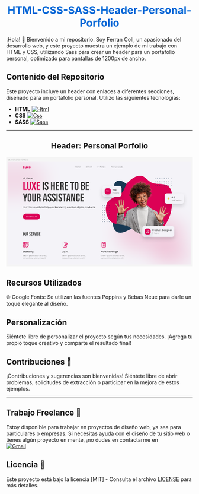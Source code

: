 <h1 align="center" style="color: #0366d6;">
   HTML-CSS-SASS-Header-Personal-Porfolio
</h1>

¡Hola! 👋 Bienvenido a mi repositorio. Soy Ferran Coll, un apasionado del desarrollo web, y este proyecto muestra un ejemplo de mi trabajo con HTML y CSS, utilizando Sass para crear un header para un portafolio personal, optimizado para pantallas de 1200px de ancho.

## Contenido del Repositorio

Este proyecto incluye un header con enlaces a diferentes secciones, diseñado para un portafolio personal. Utilizo las siguientes tecnologías:

- **HTML**  [![Html](https://img.shields.io/badge/HTML-white?style=for-the-badge&logo=html5&logoColor=white&labelColor=black&color=%23E34F26)](Header/index.html)
- **CSS**   [![Css](https://img.shields.io/badge/css-white?style=for-the-badge&logo=css3&logoColor=white&labelColor=black&color=blue)](Header/style.css)
- **SASS**  [![Sass](https://img.shields.io/badge/SASS-black?style=for-the-badge&logo=Sass&logoColor=white&labelColor=black&color=%23CC6699)](Header/Sass/)

---

<h2 align="center">
  Header: Personal Porfolio 
</h2>

![Header](Header/img/Personal_porfolio.png) 

## Recursos Utilizados

🌐 Google Fonts: Se utilizan las fuentes Poppins y Bebas Neue para darle un toque elegante al diseño.

## Personalización

Siéntete libre de personalizar el proyecto según tus necesidades. ¡Agrega tu propio toque creativo y comparte el resultado final!

## Contribuciones 🤝

¡Contribuciones y sugerencias son bienvenidas! Siéntete libre de abrir problemas, solicitudes de extracción o participar en la mejora de estos ejemplos.

---

## Trabajo Freelance 💼

Estoy disponible para trabajar en proyectos de diseño web, ya sea para particulares o empresas. Si necesitas ayuda con el diseño de tu sitio web o tienes algún proyecto en mente, ¡no dudes en contactarme en 
<br>
[![Gmail](https://img.shields.io/badge/Email%20personal-white?style=for-the-badge&logo=gmail&logoColor=white&label=ferrancolllopez%40gmail.com&labelColor=black&color=%23EA4335)](mailto:ferrancolllopez@gmail.com)


## Licencia 📜

Este proyecto está bajo la licencia [MIT] - Consulta el archivo [LICENSE](LICENSE) para más detalles.

